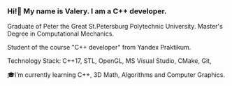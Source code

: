 ### Hi!👋 My name is Valery. I am a C++ developer.

Graduate of Peter the Great St.Petersburg Polytechnic University. Master's Degree in Computational Mechanics.

Student of the course "C++ developer" from Yandex Praktikum. 

Technology Stack: C++17, STL, OpenGL, MS Visual Studio, CMake, Git, 

🎓I’m currently learning C++, 3D Math, Algorithms and Computer Graphics.
